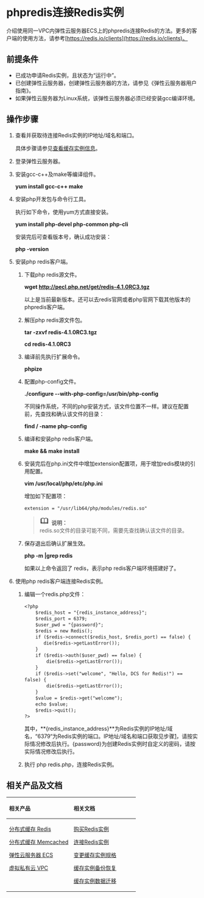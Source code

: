 # phpredis连接Redis实例<a name="dcs-zh-ug-180814002"></a>

介绍使用同一VPC内弹性云服务器ECS上的phpredis连接Redis的方法。更多的客户端的使用方法，请参考[https://redis.io/clients](https://redis.io/clients)。

## 前提条件<a name="section1502270695932"></a>

-   已成功申请Redis实例，且状态为“运行中”。
-   已创建弹性云服务器，创建弹性云服务器的方法，请参见《弹性云服务器用户指南》。
-   如果弹性云服务器为Linux系统，该弹性云服务器必须已经安装gcc编译环境。

## 操作步骤<a name="section418118191507"></a>

1.  <a name="li8233164074413"></a>查看并获取待连接Redis实例的IP地址/域名和端口。

    具体步骤请参见[查看缓存实例信息](查看缓存实例信息.md)。

2.  登录弹性云服务器。
3.  安装gcc-c++及make等编译组件。

    **yum install gcc-c++ make**

4.  安装php开发包与命令行工具。

    执行如下命令，使用yum方式直接安装。

    **yum install php-devel php-common php-cli**

    安装完后可查看版本号，确认成功安装：

    **php -version**

5.  安装php redis客户端。
    1.  下载php redis源文件。

        **wget http://pecl.php.net/get/redis-4.1.0RC3.tgz**

        以上是当前最新版本。还可以去redis官网或者php官网下载其他版本的phpredis客户端。

    2.  解压php redis源文件包。

        **tar -zxvf redis-4.1.0RC3.tgz**

        **cd redis-4.1.0RC3**

    3.  编译前先执行扩展命令。

        **phpize**

    4.  配置php-config文件。

        **./configure --with-php-config=/usr/bin/php-config**

        不同操作系统，不同的php安装方式，该文件位置不一样。建议在配置前，先查找和确认该文件的目录：

        **find / -name php-config**

    5.  编译和安装php redis客户端。

        **make && make install**

    6.  安装完后在php.ini文件中增加extension配置项，用于增加redis模块的引用配置。

        **vim /usr/local/php/etc/php.ini**

        增加如下配置项：

        ```
        extension = "/usr/lib64/php/modules/redis.so"
        ```

        >![](public_sys-resources/icon-note.gif) **说明：**   
        >redis.so文件的目录可能不同，需要先查找确认该文件的目录。  

    7.  保存退出后确认扩展生效。

        **php -m |grep redis**

        如果以上命令返回了 redis，表示php redis客户端环境搭建好了。


6.  使用php redis客户端连接Redis实例。
    1.  编辑一个redis.php文件：

        ```
        <?php
            $redis_host = "{redis_instance_address}";
            $redis_port = 6379;
            $user_pwd = "{password}";
            $redis = new Redis();
            if ($redis->connect($redis_host, $redis_port) == false) {
               die($redis->getLastError());
            }
            if ($redis->auth($user_pwd) == false) {
                die($redis->getLastError());
            }
            if ($redis->set("welcome", "Hello, DCS for Redis!") == false) {
                die($redis->getLastError());
            }
            $value = $redis->get("welcome");
            echo $value;
            $redis->quit();
        ?>
        ```

        其中，**\{redis\_instance\_address\}**为Redis实例的IP地址/域名，“6379“为Redis实例的端口。IP地址/域名和端口获取见步骤[1](#li8233164074413)，请按实际情况修改后执行。\{password\}为创建Redis实例时自定义的密码，请按实际情况修改后执行。

    2.  执行 php redis.php，连接Redis实例。


## 相关产品及文档<a name="section152613113129"></a>

<a name="td475c361406b4841ba0faa98fc782ed5"></a>
<table><thead align="left"><tr id="rb27d733848ce4e7a9386965803595f1b"><th class="cellrowborder" valign="top" width="50%" id="mcps1.1.3.1.1"><p id="a5cc8ae3032d8416f9696b6f2a50d82d4"><a name="a5cc8ae3032d8416f9696b6f2a50d82d4"></a><a name="a5cc8ae3032d8416f9696b6f2a50d82d4"></a>相关产品</p>
</th>
<th class="cellrowborder" valign="top" width="50%" id="mcps1.1.3.1.2"><p id="ad3b8309045294369bdb9a006daef8f00"><a name="ad3b8309045294369bdb9a006daef8f00"></a><a name="ad3b8309045294369bdb9a006daef8f00"></a>相关文档</p>
</th>
</tr>
</thead>
<tbody><tr id="re4588baf45714b4f80c021cca1290879"><td class="cellrowborder" valign="top" width="50%" headers="mcps1.1.3.1.1 "><p id="a8c37acc50b884e0b9a71051bcb9179b4"><a name="a8c37acc50b884e0b9a71051bcb9179b4"></a><a name="a8c37acc50b884e0b9a71051bcb9179b4"></a><a href="https://www.huaweicloud.com/product/dcs.html?infodocbz" target="_blank" rel="noopener noreferrer">分布式缓存 Redis</a></p>
<p id="a11d9314698354304b9a9e9cb1270b5c9"><a name="a11d9314698354304b9a9e9cb1270b5c9"></a><a name="a11d9314698354304b9a9e9cb1270b5c9"></a><a href="https://www.huaweicloud.com/product/dcsmem.html?infodocbz" target="_blank" rel="noopener noreferrer">分布式缓存 Memcached</a></p>
<p id="abeaed75bd99c4aeeb5ef850c82a274f2"><a name="abeaed75bd99c4aeeb5ef850c82a274f2"></a><a name="abeaed75bd99c4aeeb5ef850c82a274f2"></a><a href="https://www.huaweicloud.com/product/ecs.html?infodocbz" target="_blank" rel="noopener noreferrer">弹性云服务器 ECS</a></p>
<p id="zh-cn_topic_0046844820_p841193941416"><a name="zh-cn_topic_0046844820_p841193941416"></a><a name="zh-cn_topic_0046844820_p841193941416"></a><a href="http://www.huaweicloud.com/product/vpc.html?infodocbz" target="_blank" rel="noopener noreferrer">虚拟私有云 VPC</a></p>
</td>
<td class="cellrowborder" valign="top" width="50%" headers="mcps1.1.3.1.2 "><p id="a0c4ea7b976b745079231aeb676430680"><a name="a0c4ea7b976b745079231aeb676430680"></a><a name="a0c4ea7b976b745079231aeb676430680"></a><a href="https://support.huaweicloud.com/usermanual-dcs/dcs-zh-ug-180315001.html?infodocbz" target="_blank" rel="noopener noreferrer">购买Redis实例</a></p>
<p id="zh-cn_topic_0046844820_p682916370595"><a name="zh-cn_topic_0046844820_p682916370595"></a><a name="zh-cn_topic_0046844820_p682916370595"></a><a href="https://support.huaweicloud.com/usermanual-dcs/zh-cn_topic_0082114847.html?infodocbz" target="_blank" rel="noopener noreferrer">连接Redis实例</a></p>
<p id="a3d146c9e41904a09b098cc34a53b5652"><a name="a3d146c9e41904a09b098cc34a53b5652"></a><a name="a3d146c9e41904a09b098cc34a53b5652"></a><a href="https://support.huaweicloud.com/usermanual-dcs/zh-cn_topic_0061845451.html?infodocbz" target="_blank" rel="noopener noreferrer">变更缓存实例规格</a></p>
<p id="zh-cn_topic_0046844820_p12250886517"><a name="zh-cn_topic_0046844820_p12250886517"></a><a name="zh-cn_topic_0046844820_p12250886517"></a><a href="https://support.huaweicloud.com/usermanual-dcs/zh-cn_topic_0079545637.html?infodocbz" target="_blank" rel="noopener noreferrer">缓存实例备份恢复</a></p>
<p id="zh-cn_topic_0046844820_p143616360517"><a name="zh-cn_topic_0046844820_p143616360517"></a><a name="zh-cn_topic_0046844820_p143616360517"></a><a href="https://support.huaweicloud.com/migration-dcs/zh-cn_topic_0078784423.html?infodocbz" target="_blank" rel="noopener noreferrer">缓存实例数据迁移</a></p>
</td>
</tr>
</tbody>
</table>

